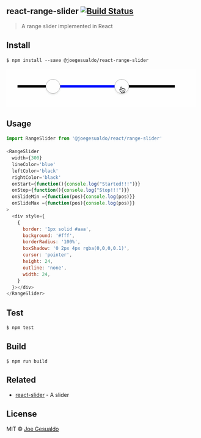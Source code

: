 ## react-range-slider [![Build Status](https://travis-ci.org/joegesualdo/react-range-slider.svg?branch=master)](https://travis-ci.org/joegesualdo/react-range-slider)
> A range slider implemented in React

## Install
```
$ npm install --save @joegesualdo/react-range-slider
```

![react-range-slider-demo](https://github.com/joegesualdo/react-range-slider/raw/master/demo.gif)

## Usage
```javascript
import RangeSlider from '@joegesualdo/react/range-slider'

<RangeSlider
  width={300}
  lineColor='blue'
  leftColor='black'
  rightColor='black'
  onStart={function(){console.log("Started!!!")}}
  onStop={function(){console.log("Stop!!!")}}
  onSlideMin ={function(pos){console.log(pos)}}
  onSlideMax ={function(pos){console.log(pos)}}
>
  <div style={
    {
      border: '1px solid #aaa',
      background: '#fff',
      borderRadius: '100%',
      boxShadow: '0 2px 4px rgba(0,0,0,0.1)',
      cursor: 'pointer',
      height: 24,
      outline: 'none',
      width: 24,
    }
  }></div>
</RangeSlider>
```

## Test
```
$ npm test
```
## Build
```
$ npm run build
```

## Related
- [react-slider](https://github.com/joegesualdo/react-slider) - A slider

## License
MIT © [Joe Gesualdo]()
